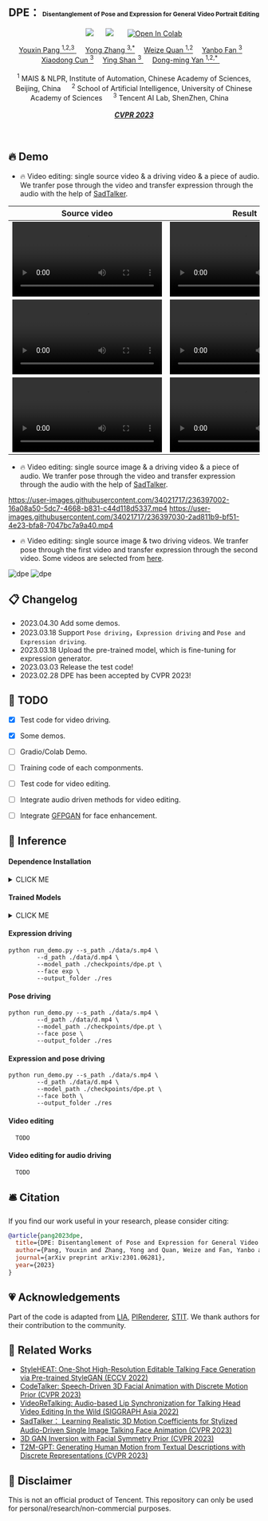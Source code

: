 <div align="center">

<h2> DPE： <span style="font-size:12px">Disentanglement of Pose and Expression for General Video Portrait Editing </span> </h2> 

  <a href='https://arxiv.org/abs/2301.06281'><img src='https://img.shields.io/badge/ArXiv-2211.14758-red'></a> &nbsp;&nbsp;&nbsp;&nbsp;&nbsp;<a href='https://carlyx.github.io/DPE/'><img src='https://img.shields.io/badge/Project-Page-Green'></a> &nbsp;&nbsp;&nbsp;&nbsp;&nbsp; [![Open In Colab](https://colab.research.google.com/assets/colab-badge.svg)]() 

<div>
    <a href='https://carlyx.github.io/' target='_blank'>Youxin Pang <sup>1,2,3</sup> </a>&emsp;
    <a href='https://yzhang2016.github.io/' target='_blank'>Yong Zhang <sup>3,*</sup></a>&emsp;
    <a href='https://weizequan.github.io/' target='_blank'>Weize Quan <sup>1,2</sup></a>&emsp;
    <a href='https://sites.google.com/site/yanbofan0124/' target='_blank'>Yanbo Fan <sup>3</sup></a>&emsp;
    <a href='https://vinthony.github.io/' target='_blank'>Xiaodong Cun <sup>3</a>&emsp;
    <a href='https://scholar.google.com/citations?hl=zh-CN&user=4oXBp9UAAAAJ' target='_blank'>Ying Shan <sup>3</sup> </a>&emsp;
    <a href='https://sites.google.com/site/yandongming/' target='_blank'>Dong-ming Yan <sup>1,2,*</sup> </a>&emsp;
</div>
<br>
<div>
    <sup>1</sup> MAIS & NLPR, Institute of Automation, Chinese Academy of Sciences, Beijing, China &emsp; <sup>2</sup> School of Artificial Intelligence, University of Chinese Academy of Sciences &emsp; <sup>3</sup> Tencent AI Lab, ShenZhen, China &emsp; 
</div>
<br>
<i><strong><a href='https://arxiv.org/abs/2301.06281' target='_blank'>CVPR 2023</a></strong></i>
<br>
<br>

<br>

</div>




## 🔥 Demo

- 🔥 Video editing: single source video & a driving video & a piece of audio.
We tranfer pose through the video and transfer expression through the audio with the help of [SadTalker](https://github.com/OpenTalker/SadTalker).

| Source video   | Result  |
|:--------------------:|:--------------------: |
| <video  src="https://user-images.githubusercontent.com/34021717/235356114-cd865676-0f34-47d3-ba2d-9736e61bb3c7.mp4" type="video/mp4"> </video> | <video  src="https://user-images.githubusercontent.com/34021717/235356132-2193e346-6d89-4eb0-94a5-845d2ae5962c.mp4" type="video/mp4"> </video>  |
|  <video  src="https://user-images.githubusercontent.com/34021717/235356197-1ab8126c-bc77-4f15-90e6-eb5b49344672.mp4" type="video/mp4"> </video> | <video  src="https://user-images.githubusercontent.com/34021717/235356207-35629422-1bbe-45bb-8400-960b2bd196ed.mp4" type="video/mp4"> </video> |
| <video  src="https://user-images.githubusercontent.com/34021717/235356229-92bab207-a769-4141-8869-0db4faad41b2.mp4" type="video/mp4"> </video> | <video  src="https://user-images.githubusercontent.com/34021717/235356249-398515ac-7afa-41cd-98b2-a3ed85ed9954.mp4" type="video/mp4"> </video> |
	
- 🔥 Video editing: single source image & a driving video & a piece of audio.
We tranfer pose through the video and transfer expression through the audio with the help of [SadTalker](https://github.com/OpenTalker/SadTalker).

https://user-images.githubusercontent.com/34021717/236397002-16a08a50-5dc7-4668-b831-c44d118d5337.mp4
https://user-images.githubusercontent.com/34021717/236397030-2ad811b9-bf51-4e23-bfa8-7047bc7a9a40.mp4


- 🔥 Video editing: single source image & two driving videos.
We tranfer pose through the first video and transfer expression through the second video.
Some videos are selected from [here](https://www.colossyan.com/).

![dpe](./docs/demo1_res.gif)
![dpe](./docs/demo3_res.gif)

## 📋 Changelog

- 2023.04.30 Add some demos.
- 2023.03.18 Support `Pose driving`，`Expression driving` and `Pose and Expression driving`.
- 2023.03.18 Upload the pre-trained model, which is fine-tuning for expression generator.
- 2023.03.03 Release the test code!
- 2023.02.28 DPE has been accepted by CVPR 2023!

</details>

<!-- ## 🎼 Pipeline
![main_of_sadtalker](https://user-images.githubusercontent.com/4397546/222490596-4c8a2115-49a7-42ad-a2c3-3bb3288a5f36.png)  -->


  ## 🚧 TODO
  - [x] Test code for video driving.
  - [x] Some demos.
  - [ ] Gradio/Colab Demo.
  - [ ] Training code of each componments.
  - [ ] Test code for video editing.
  - [ ] Integrate audio driven methods for video editing.
  - [ ] Integrate [GFPGAN](https://github.com/TencentARC/GFPGAN) for face enhancement.


## 🔮 Inference

#### Dependence Installation

<details><summary>CLICK ME</summary>

```
git clone https://github.com/Carlyx/DPE
cd DPE 
conda create -n dpe python=3.8
source activate dpe
pip install torch==1.12.1+cu113 torchvision==0.13.1+cu113 torchaudio==0.12.1 --extra-index-url https://download.pytorch.org/whl/cu113
pip install -r requirements.txt
### install gpfgan for enhancer
pip install git+https://github.com/TencentARC/GFPGAN
```  

</details>

#### Trained Models
<details><summary>CLICK ME</summary>

Please download our [pre-trained model](https://drive.google.com/file/d/18Bi06ewhcx-1owlJF3F_J3INlXkQ3oX2/view?usp=share_link) and put it in ./checkpoints.



| Model | Description
| :--- | :----------
|checkpoints/dpe.pt | Pre-trained model (V1).

</details>

#### Expression driving
```
python run_demo.py --s_path ./data/s.mp4 \
 		--d_path ./data/d.mp4 \
		--model_path ./checkpoints/dpe.pt \
		--face exp \
		--output_folder ./res
```

#### Pose driving
```
python run_demo.py --s_path ./data/s.mp4 \
 		--d_path ./data/d.mp4 \
		--model_path ./checkpoints/dpe.pt \
		--face pose \
		--output_folder ./res
```

#### Expression and pose driving
```
python run_demo.py --s_path ./data/s.mp4 \
 		--d_path ./data/d.mp4 \
		--model_path ./checkpoints/dpe.pt \
		--face both \
		--output_folder ./res
```

#### Video editing
```
  TODO
```

#### Video editing for audio driving
```
  TODO
```

## 🛎 Citation

If you find our work useful in your research, please consider citing:

```bibtex
@article{pang2023dpe,
  title={DPE: Disentanglement of Pose and Expression for General Video Portrait Editing},
  author={Pang, Youxin and Zhang, Yong and Quan, Weize and Fan, Yanbo and Cun, Xiaodong and Shan, Ying and Yan, Dong-ming},
  journal={arXiv preprint arXiv:2301.06281},
  year={2023}
}
```

## 💗 Acknowledgements
Part of the code is adapted from 
[LIA](https://github.com/wyhsirius/LIA),
[PIRenderer](https://github.com/RenYurui/PIRender),
[STIT](https://github.com/rotemtzaban/STIT).
We thank authors for their contribution to the community.


## 🥂 Related Works
- [StyleHEAT: One-Shot High-Resolution Editable Talking Face Generation via Pre-trained StyleGAN (ECCV 2022)](https://github.com/FeiiYin/StyleHEAT)
- [CodeTalker: Speech-Driven 3D Facial Animation with Discrete Motion Prior (CVPR 2023)](https://github.com/Doubiiu/CodeTalker)
- [VideoReTalking: Audio-based Lip Synchronization for Talking Head Video Editing In the Wild (SIGGRAPH Asia 2022)](https://github.com/vinthony/video-retalking)
- [SadTalker： Learning Realistic 3D Motion Coefficients for Stylized Audio-Driven Single Image Talking Face Animation (CVPR 2023)](https://github.com/Winfredy/SadTalker)
- [3D GAN Inversion with Facial Symmetry Prior (CVPR 2023)](https://github.com/FeiiYin/SPI/)
- [T2M-GPT: Generating Human Motion from Textual Descriptions with Discrete Representations (CVPR 2023)](https://github.com/Mael-zys/T2M-GPT)

## 📢 Disclaimer

This is not an official product of Tencent. This repository can only be used for personal/research/non-commercial purposes.
